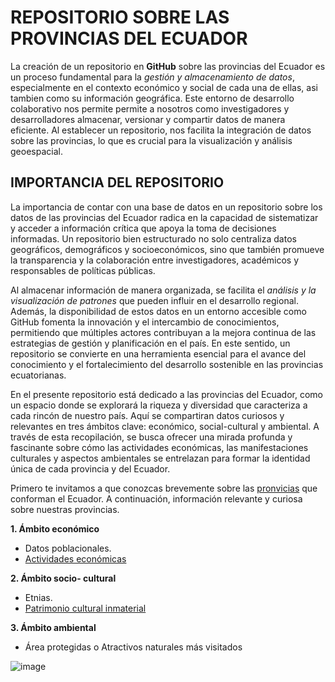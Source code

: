 # REPOSITORIO SOBRE LAS PROVINCIAS DEL ECUADOR
  La creación de un repositorio en **GitHub** sobre las provincias del Ecuador es un proceso fundamental para la *gestión y almacenamiento de datos*, especialmente en el contexto económico y social de cada una de ellas, asi tambien como su información geográfica. Este entorno de desarrollo colaborativo nos permite permite a nosotros como investigadores y desarrolladores almacenar, versionar y compartir datos de manera eficiente. Al establecer un repositorio, nos facilita la integración de datos sobre las provincias, lo que es crucial para la visualización y análisis geoespacial.
## IMPORTANCIA DEL REPOSITORIO
La importancia de contar con una base de datos en un repositorio sobre los datos de las provincias del Ecuador radica en la capacidad de sistematizar y acceder a información crítica que apoya la toma de decisiones informadas. Un repositorio bien estructurado no solo centraliza datos geográficos, demográficos y socioeconómicos, sino que también promueve la transparencia y la colaboración entre investigadores, académicos y responsables de políticas públicas.

Al almacenar información de manera organizada, se facilita el *análisis y la visualización de patrones* que pueden influir en el desarrollo regional. Además, la disponibilidad de estos datos en un entorno accesible como GitHub fomenta la innovación y el intercambio de conocimientos, permitiendo que múltiples actores contribuyan a la mejora continua de las estrategias de gestión y planificación en el país. En este sentido, un repositorio se convierte en una herramienta esencial para el avance del conocimiento y el fortalecimiento del desarrollo sostenible en las provincias ecuatorianas.

En el presente repositorio está dedicado a las provincias del Ecuador, como un espacio donde se explorará la riqueza y diversidad que caracteriza a cada rincón de nuestro país. Aquí se compartiran datos curiosos y relevantes en tres ámbitos clave: económico, social-cultural y ambiental. A través de esta recopilación, se busca ofrecer una mirada profunda y fascinante sobre cómo las actividades económicas, las manifestaciones culturales y aspectos ambientales se entrelazan para formar la identidad única de cada provincia y del Ecuador.

Primero te invitamos a que conozcas brevemente sobre las [pronvicias](introduccion.md) que conforman el Ecuador. A continuación, información relevante y curiosa sobre nuestras provincias.

**1. Ámbito económico** 
- Datos poblacionales. 
- [Actividades económicas](Actividades-económicas.md)

**2. Ámbito socio- cultural** 
- Etnias. 
- [Patrimonio cultural inmaterial](Patrimonio.inmaterial.md)

**3. Ámbito ambiental** 
- Área protegidas o Atractivos naturales más visitados

![image](https://github.com/user-attachments/assets/045d91af-06ef-4ef3-a63d-a6129562253e)
